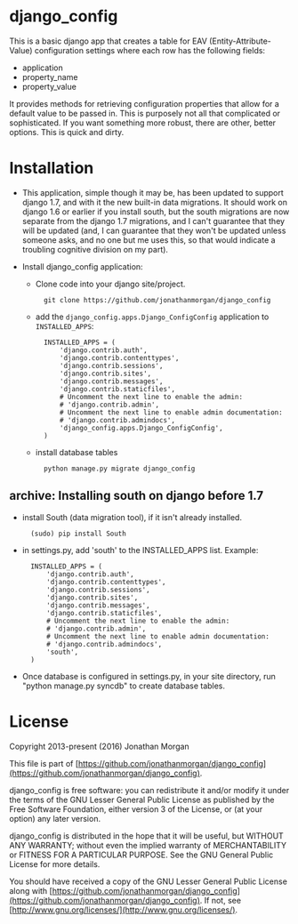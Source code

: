 # django_config

<!-- TOC -->

This is a basic django app that creates a table for EAV (Entity-Attribute-Value) configuration settings where each row has the following fields:

- application
- property_name
- property_value

It provides methods for retrieving configuration properties that allow for a default value to be passed in.  This is purposely not all that complicated or sophisticated.  If you want something more robust, there are other, better options.  This is quick and dirty.

# Installation

- This application, simple though it may be, has been updated to support django 1.7, and with it the new built-in data migrations.  It should work on django 1.6 or earlier if you install south, but the south migrations are now separate from the django 1.7 migrations, and I can't guarantee that they will be updated (and, I can guarantee that they won't be updated unless someone asks, and no one but me uses this, so that would indicate a troubling cognitive division on my part).

- Install django\_config application:

    - Clone code into your django site/project.

            git clone https://github.com/jonathanmorgan/django_config
            
    - add the `django_config.apps.Django_ConfigConfig` application to `INSTALLED_APPS`:
    
            INSTALLED_APPS = (
                'django.contrib.auth',
                'django.contrib.contenttypes',
                'django.contrib.sessions',
                'django.contrib.sites',
                'django.contrib.messages',
                'django.contrib.staticfiles',
                # Uncomment the next line to enable the admin:
                # 'django.contrib.admin',
                # Uncomment the next line to enable admin documentation:
                # 'django.contrib.admindocs',
                'django_config.apps.Django_ConfigConfig',
            )
        
    - install database tables
    
            python manage.py migrate django_config

## archive: Installing south on django before 1.7

- install South (data migration tool), if it isn't already installed.

        (sudo) pip install South

- in settings.py, add 'south' to the INSTALLED\_APPS list.  Example:
    
        INSTALLED_APPS = (
            'django.contrib.auth',
            'django.contrib.contenttypes',
            'django.contrib.sessions',
            'django.contrib.sites',
            'django.contrib.messages',
            'django.contrib.staticfiles',
            # Uncomment the next line to enable the admin:
            # 'django.contrib.admin',
            # Uncomment the next line to enable admin documentation:
            # 'django.contrib.admindocs',
            'south',
        )

- Once database is configured in settings.py, in your site directory, run "python manage.py syncdb" to create database tables.

# License

Copyright 2013-present (2016) Jonathan Morgan

This file is part of [https://github.com/jonathanmorgan/django_config](https://github.com/jonathanmorgan/django_config).

django_config is free software: you can redistribute it and/or modify
it under the terms of the GNU Lesser General Public License as published by
the Free Software Foundation, either version 3 of the License, or
(at your option) any later version.

django_config is distributed in the hope that it will be useful,
but WITHOUT ANY WARRANTY; without even the implied warranty of
MERCHANTABILITY or FITNESS FOR A PARTICULAR PURPOSE.  See the
GNU General Public License for more details.

You should have received a copy of the GNU Lesser General Public License
along with [https://github.com/jonathanmorgan/django_config](https://github.com/jonathanmorgan/django_config).  If not, see
[http://www.gnu.org/licenses/](http://www.gnu.org/licenses/).